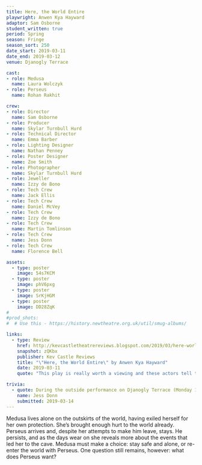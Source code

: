 ```yaml
---
title: Here, the World Entire
playwright: Anwen Kya Hayward
adaptor: Sam Osborne
student_written: true
period: Spring
season: Fringe
season_sort: 250
date_start: 2019-03-11
date_end: 2019-03-12
venue: Djanogly Terrace

cast:
- role: Medusa
  name: Laura Wolczyk
- role: Perseus
  name: Rohan Rakhit

crew:
- role: Director
  name: Sam Osborne
- role: Producer
  name: Skylar Turnbull Hurd
- role: Technical Director
  name: Emma Barber
- role: Lighting Designer
  name: Nathan Penney
- role: Poster Designer
  name: Zoe Smith
- role: Photographer
  name: Skylar Turnbull Hurd
- role: Jeweller
  name: Izzy de Bono
- role: Tech Crew
  name: Jack Ellis
- role: Tech Crew
  name: Daniel McVey
- role: Tech Crew
  name: Izzy de Bono
- role: Tech Crew
  name: Martin Tomlinson
- role: Tech Crew
  name: Jess Donn
- role: Tech Crew
  name: Florence Bell

assets:
  - type: poster
    image: 54s7KCM
  - type: poster
    image: phV6pxg
  - type: poster
    image: SrKjHGM
  - type: poster
    image: DD28ZqK
#
#prod_shots:
#  # Use this - https://history.newtheatre.org.uk/util/smug-albums/

links:
  - type: Review
    href: http://kevcastletheatrereviews.blogspot.com/2019/03/here-world-entire-by-anwen-kya-hayward.html
    snapshot: zQKbx
    publisher: Kev Castle Reviews
    title: "\"Here, the World Entire\" by Anwen Kya Hayward"
    date: 2019-03-11
    quote: "This play is really worth a viewing and these actors tell the story well. Just make sure that you wrap up really well; it's cold in that there cave on Djanogly Boulevard!"

trivia:
  - quote: During the outside performance on Djanogly Terrace (Monday 11th), about half way through, I became a human stage weight for one of the lights.
    name: Jess Donn
    submitted: 2019-03-14
---
```


Medusa lives alone on the outskirts of the world, having exiled herself for her own protection. She’s brought enough hurt to the world already. Perseus arrives and, despite her attempts to make him leave, stays. He persists, and as the days wear on she reveals more about the events that led her to the cave. Medusa must make a choice: stay safe and alone, or re-enter the world with Perseus. One question still remains, however: what does Perseus want?
